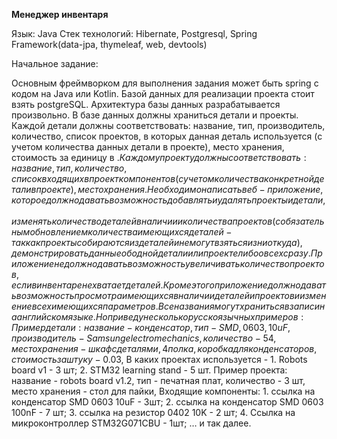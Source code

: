 **Менеджер инвентаря**

Язык: Java
Стек технологий: Hibernate, Postgresql, Spring Framework(data-jpa, thymeleaf, web, devtools)

Начальное задание:

Основным фреймворком для выполнения задания может быть spring с кодом на Java или Kotlin.
Базой данных для реализации проекта стоит взять postgreSQL.
Архитектура базы данных разрабатывается произвольно. В базе данных должны храниться детали и проекты. Каждой детали должны соответствовать: название, тип, производитель, количество, список проектов, в которых данная деталь используется (с учетом количества данных детали в проекте), место хранения, стоимость за единицу в $. Каждому проекту должны соответствовать: название, тип, количество, список входящих в проект компонентов (с учетом количества конкретной детали в проекте), место хранения.
Необходимо написать веб-приложение, которое должно давать возможность добавлять и удалять проекты и детали, изменять количество деталей в наличии и количества проектов (с обязательным обновлением количества имеющихся деталей - так как проекты собираются из деталей и не могут взяться из ниоткуда), демонстрировать данные об одной детали или проекте либо о всех сразу. Приложение не должно давать возможность увеличивать количество проектов, если в инвентаре не хватает деталей. Кроме этого приложение должно давать возможность просмотра имеющихся в наличии деталей и проектов и изменение всех имеющихся параметров.
Все названия могут храниться в записи на английском языке. Но приведу несколько русскоязычных примеров:
Пример детали: название - конденсатор, тип - SMD, 0603, 10uF, производитель - Samsung electromechanics, количество - 54, место хранения - шкаф с деталями, 4 полка, коробка для конденсаторов, стоимость за штуку - 0.03$, В каких проектах используется - 1. Robots board v1 - 3 шт; 2. STM32 learning stand - 5 шт.
Пример проекта: название - robots board v1.2, тип - печатная плат, количество - 3 шт, место хранения - стол для пайки, Входящие компоненты: 1. ссылка на конденсатор SMD 0603 10uF - 3шт; 2. ссылка на конденсатор SMD 0603 100nF - 7 шт; 3. ссылка на резистор 0402 10K - 2 шт; 4. Ссылка на микроконтроллер STM32G071CBU - 1шт; … и так далее.
